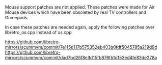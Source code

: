 Mouse support patches are not applied. These patches were made for Air Mouse devices which have been
obsoleted by real TV controllers and Gamepads.

In case these patches are needed again, apply the following patches over libretro_os.cpp instead of os.cpp

https://github.com/libretro-mirrors/scummvm/commit/7e115d117b575352eb403b0fdf5045785a219d9d
https://github.com/libretro-mirrors/scummvm/commit/dad7bd26f8e9d15fb876fb1d153ed4fe83de378a

